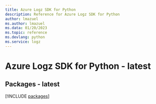 ```yaml
---
title: Azure Logz SDK for Python
description: Reference for Azure Logz SDK for Python
author: lmazuel
ms.author: lmazuel
ms.data: 01/20/2023
ms.topic: reference
ms.devlang: python
ms.service: logz
---
```

# Azure Logz SDK for Python - latest
## Packages - latest
[!INCLUDE [packages](logz-index.md)]